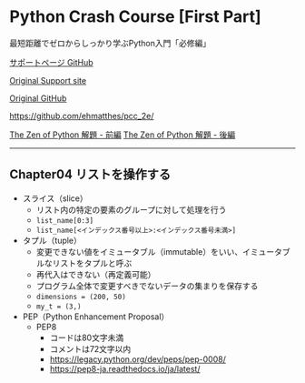 # Python Crash Course [First Part]

最短距離でゼロからしっかり学ぶPython入門「必修編」

[サポートページ GitHub](https://github.com/takanory/saitan-python)

[Original Support site](https://nostarch.com/pythoncrashcourse2e)

[Original GitHub](https://ehmatthes.github.io/pcc_2e/)

<https://github.com/ehmatthes/pcc_2e/>

[The Zen of Python 解題 - 前編](https://atsuoishimoto.hatenablog.com/entry/20100920/1284986066)
[The Zen of Python 解題 - 後編](https://atsuoishimoto.hatenablog.com/entry/20100926/1285508015)

---

## Chapter04 リストを操作する

- スライス（slice）
  - リスト内の特定の要素のグループに対して処理を行う
  - `list_name[0:3]`
  - `list_name[<インデックス番号以上>:<インデックス番号未満>]`
- タプル（tuple）
  - 変更できない値をイミュータブル（immutable）をいい、イミュータブルなリストをタプルと呼ぶ
  - 再代入はできない（再定義可能）
  - プログラム全体で変更すべきでないデータの集まりを保存する
  - `dimensions = (200, 50)`
  - `my_t = (3,)`
- PEP（Python Enhancement Proposal）
  - PEP8
    - コードは80文字未満
    - コメントは72文字以内
    - <https://legacy.python.org/dev/peps/pep-0008/>
    - <https://pep8-ja.readthedocs.io/ja/latest/>
